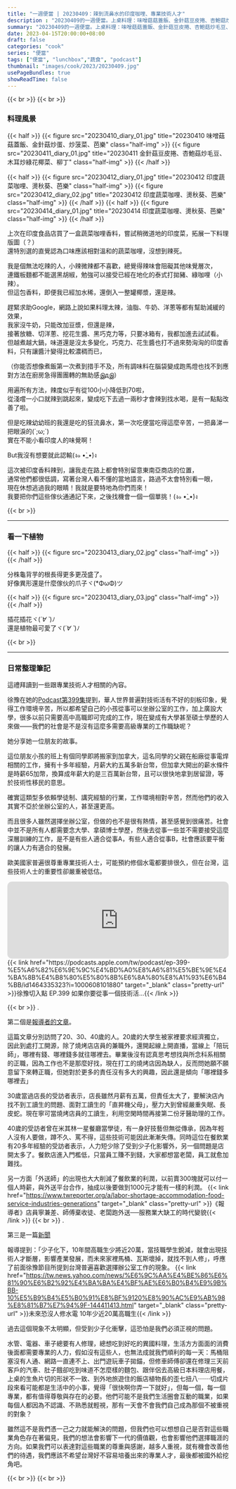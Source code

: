 ```yaml
---
title: "一週便當 | 20230409：辣到流鼻水的印度咖哩、專業技術人才"
description : "20230409的一週便當。上桌料理：味噌菇菇蓋飯、金針菇豆皮捲、杏鮑菇炒毛豆、印度蔬菜咖哩。這週接連看到幾個與專業技術人才相關的內容，做個小筆記。"
summary: "20230409的一週便當。上桌料理：味噌菇菇蓋飯、金針菇豆皮捲、杏鮑菇炒毛豆、印度蔬菜咖哩。這週接連看到幾個與專業技術人才相關的討論內容，做個小筆記。"
date: 2023-04-15T20:00:00+08:00
draft: false
categories: "cook"
series: "便當"
tags: ["便當", "lunchbox","蔬食", "podcast"]
thumbnail: "images/cook/2023/20230409.jpg"
usePageBundles: true
showReadTime: false
---
```


{{< br >}}
{{< br >}}
### 料理風景
{{< half >}}
{{< figure src="20230410_diary_01.jpg" title="20230410 味噌菇菇蓋飯、金針菇炒蛋、炒菠菜、芭樂" class="half-img" >}}
{{< figure src="20230411_diary_01.jpg" title="20230411 金針菇豆皮捲、杏鮑菇炒毛豆、木耳炒綠花椰菜、柳丁" class="half-img" >}}
{{< /half >}}

{{< half >}}
{{< figure src="20230412_diary_01.jpg" title="20230412 印度蔬菜咖哩、燙秋葵、芭樂" class="half-img" >}}
{{< figure src="20230412_diary_02.jpg" title="20230412 印度蔬菜咖哩、燙秋葵、芭樂" class="half-img" >}}
{{< /half >}}
{{< half >}}
{{< figure src="20230414_diary_01.jpg" title="20230414 印度蔬菜咖哩、燙秋葵、芭樂" class="half-img" >}}
{{< /half >}}

上次在印度食品店買了一盒蔬菜咖哩香料，嘗試稍微道地的印度菜，拓展一下料理版圖（？）
\
還特別選的直覺認為口味應該相對溫和的蔬菜咖哩，沒想到辣死。

我是個無法吃辣的人，小辣微辣都不喜歡，總覺得辣味會阻礙其他味覺層次，
\
連鐵板麵都不能選黑胡椒，勉強可以接受已經在地化的泰式打拋豬、綠咖哩（小辣）。
\
但這包香料，即便我已經加水稀，還倒入一整罐椰漿，還是辣。

趕緊求助Google，網路上說如果料理太辣，油脂、牛奶、洋蔥等都有幫助減緩的效果，
\
我家沒牛奶，只能改加豆漿，但還是辣，
\
接著放糖、切洋蔥、挖花生醬、黑巧克力等，只要冰箱有，我都加進去試試看。
\
但越煮越大鍋，味道還是沒太多變化，巧克力、花生醬也打不過來勢洶洶的印度香料，只有讓醬汁變得比較濃稠而已，

（你能否想像煮飯第一次煮到措手不及，所有調味料在腦袋變成跑馬燈也找不到應對方法在廚房急得團團轉的無助感இдஇ）

用遍所有方法，辣度似乎有從100小小降低到70啦，
\
從淺嚐一小口就辣到跳起來，變成吃下去過一兩秒才會辣到找水喝，是有一點點改善了啦。

但是吃辣幼幼班的我還是吃的狂流鼻水，第一次吃便當吃得這麼辛苦，一把鼻涕一把眼淚的(´;ω;`)
\
實在不能小看印度人的味覺啊！

But我沒有想要就此認輸(ง๑ •̀_•́)ง

這次被印度香料辣到，讓我走在路上都會特別留意東南亞商店的位置，
\
通常他們都很低調，寫著台灣人看不懂的當地語言，路過不太會特別看一眼，
\
現在休想逃過我的眼睛！我就是要特地為你們而來！
\
我要把你們這些傢伙通通記下來，之後找機會一個一個單挑！(ง๑ •̀_•́)ง

{{< br >}}

---

### 看一下植物

{{< half >}}
{{< figure src="20230413_diary_02.jpg" class="half-img" >}}
{{< /half >}}

分株龜背芋的根長得更多更茂盛了。
\
好像異形還是什麼傢伙的爪子ヾ(*ΦωΦ)ツ

{{< half >}}
{{< figure src="20230413_diary_03.jpg" class="half-img" >}}
{{< /half >}}

插花插花ヾ(*´∀ ˋ*)ﾉ
\
還是植物最可愛了ヾ(*´∀ ˋ*)ﾉ

{{< br >}}

---

### 日常整理筆記

這禮拜讀到一些跟專業技術人才相關的內容。

徐豫在她的[Podcast第399集](https://podcasts.apple.com/tw/podcast/ep-399-%E5%A6%82%E6%9E%9C%E4%BD%A0%E8%A6%81%E5%BE%9E%E4%BA%8B%E4%B8%80%E5%80%8B%E6%8A%80%E8%A1%93%E6%B4%BB/id1464335323?i=1000608101880)提到，華人世界普遍對技術活有不好的刻板印象，覺得工作環境辛苦，所以都希望自己的小孩從事可以坐辦公室的工作，加上廣設大學，很多以前只需要高中高職即可完成的工作，現在變成有大學甚至碩士學歷的人來做——我們的社會是不是沒有這麼多需要高級專業的工作職缺呢？

她分享她一位朋友的故事。

這位朋友小孩的班上有個同學即將搬家到加拿大，這名同學的父親在船廠從事電焊相關的工作，擁有十多年經驗，月薪大約五萬多新台幣，但加拿大開出的薪水條件是時薪65加幣，換算成年薪大約是三百萬新台幣，且可以很快地拿到居留證，等於技術性移民的意思。

確實這類型多依賴學徒制、講究經驗的行業，工作環境相對辛苦，然而他們的收入其實不亞於坐辦公室的人，甚至還更高。

而且很多人雖然選擇坐辦公室，但做的也不是很有熱情，甚至感覺到很痛苦。社會中並不是所有人都需要念大學、拿碩博士學歷，然後去從事一些並不需要接受這麼深層訓練的工作，是不是有些人適合從事A，有些人適合從事B，社會應該要平衡的讓人力有適合的發展。

歐美國家普遍很尊重專業技術人士，可能預約修個水電都要排很久，但在台灣，這些技術人士的重要性卻嚴重被低估。
<iframe title="徐豫切入點 | EP.399 如果你要從事一個技術活..." allow="autoplay *; encrypted-media *; fullscreen *; clipboard-write" frameborder="0" height="175" style="width:100%;max-width:660px;overflow:hidden;border-radius:10px;" sandbox="allow-forms allow-popups allow-same-origin allow-scripts allow-storage-access-by-user-activation allow-top-navigation-by-user-activation" src="https://embed.podcasts.apple.com/tw/podcast/ep-399-%E5%A6%82%E6%9E%9C%E4%BD%A0%E8%A6%81%E5%BE%9E%E4%BA%8B%E4%B8%80%E5%80%8B%E6%8A%80%E8%A1%93%E6%B4%BB/id1464335323?i=1000608101880"></iframe>
{{< link href="https://podcasts.apple.com/tw/podcast/ep-399-%E5%A6%82%E6%9E%9C%E4%BD%A0%E8%A6%81%E5%BE%9E%E4%BA%8B%E4%B8%80%E5%80%8B%E6%8A%80%E8%A1%93%E6%B4%BB/id1464335323?i=1000608101880" target="_blank" class="pretty-url" >}}徐豫切入點 EP.399 如果你要從事一個技術活...{{< /link >}}

{{< br >}}
.

第二個是[報導者的文章](https://www.twreporter.org/a/labor-shortage-accommodation-food-service-industries-generations)。

這篇文章分別訪問了20、30、40歲的人。20歲的大學生被家裡要求經濟獨立，因此到處打工開源，除了燒烤店店員的兼職外，還開起線上開直播，當線上「陪玩師」，哪裡有錢、哪裡錢多就往哪裡去。畢業後沒有認真思考想找與所念科系相關的正職，因為工作也不是那麼好找，現在打工的燒烤店因為缺人，反而問她願不願意留下來轉正職，但她對於更多的責任沒有多大的興趣，因此還是傾向「哪裡錢多哪裡去」

30歲當過店長的受訪者表示，店長雖然月薪有五萬，但責任太大了，要解決店內找不到工讀生的問題、面對工讀生的「直昇機父母」，壓力大到曾經嚴重失眠、長皮蛇。現在寧可當燒烤店員的工讀生，利用空閑時間再接第二份牙醫助理的工作。

40歲的受訪者曾在米其林一星餐廳當學徒，有一身好技藝但無從傳承，因為年輕人沒有人要做，蹲不久、罵不得，這些技術可能因此漸漸失傳。同時這位在餐飲業有20多年經驗的受訪者表示，人力短少除了受到少子化影響外，另一個問題是店開太多了。餐飲店進入門檻低，只當員工賺不到錢，大家都想當老闆，員工就愈加難找。

另一方面「外送師」的出現也大大削減了餐飲業的利潤，以前賣300塊就可以付一個人時薪，與外送平台合作，抽成以後要做到1000元才能有一樣的利潤。
{{< link href="https://www.twreporter.org/a/labor-shortage-accommodation-food-service-industries-generations" target="_blank" class="pretty-url" >}}《報導者》店員寧兼差、師傅棄收徒、老闆跑外送──服務業大缺工的時代變貌{{< /link >}}
{{< br >}}
.

第三是一篇[新聞](https://tw.news.yahoo.com/news/%E6%9C%AA%E4%BE%86%E6%81%90%E6%B2%92%E4%BA%BA%E4%BF%AE%E6%B0%B4%E9%9B%BB-10%E5%B9%B4%E5%B0%91%E8%BF%9120%E8%90%AC%E9%AB%98%E8%81%B7%E7%94%9F-144411413.html)

報導提到：「少子化下，10年間高職生少將近20萬，當技職學生銳減，就會出現技術人才斷層，影響產業發展，而未來家裡馬桶、瓦斯壞掉，就找不到人修」，呼應了前面徐豫節目所提到台灣普遍喜歡選擇辦公室工作的現象。
{{< link href="https://tw.news.yahoo.com/news/%E6%9C%AA%E4%BE%86%E6%81%90%E6%B2%92%E4%BA%BA%E4%BF%AE%E6%B0%B4%E9%9B%BB-10%E5%B9%B4%E5%B0%91%E8%BF%9120%E8%90%AC%E9%AB%98%E8%81%B7%E7%94%9F-144411413.html" target="_blank" class="pretty-url" >}}未來恐沒人修水電 10年少近20萬高職生{{< /link >}}


過去這個現象不太明顯，但受到少子化衝擊，這恐怕是我們必須正視的問題。

水管、電器、車子總要有人修理，總想吃到好吃的異國料理，生活方方面面的消費後面都需要專業的人力，假如沒有這些人，也無法成就我們順利的每一天：馬桶阻塞沒有人通、網路一直連不上、出門遊玩車子拋錨，但修車師傅卻還在修理三天前客戶的汽車、肚子餓卻吃到味道不怎麼樣的麵包、跟伴侶去高級日本料理店用餐，上桌的生魚片切的形狀不一致、到外地旅遊住的飯店植物長的歪七扭八⋯⋯切成片段來看可能都是生活中的小事，覺得「很快啊你弄一下就好」，但每一個，每一個專業，都有值得尊敬與存在的必要。他們可能不是我們生活圈會互動的職業，如果每個人都因為不認識、不熟悉就輕視，那有一天會不會我們自己成為那個不被重視的對象？

雖然這不是我們憑一己之力就能解決的問題，但我們也可以想想自己是否對這些職業角色存在著偏見，我們的想法會影響下一代的價值觀，也會影響他們選擇職涯的方向。如果我們可以表達對這些職業的尊重與感謝，越多人重視，就有機會改善他們的待遇，我們應該不希望台灣好不容易培養出來的專業人才，最後都被國外給挖角吧。

{{< br >}}
{{< br >}}

